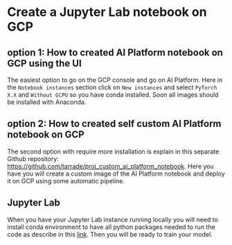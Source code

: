 # Create a Jupyter Lab notebook on GCP

## option 1: How to created AI Platform notebook on GCP using the UI
The easiest option to go on the GCP console and go on AI Platform. Here in the ```Notebook instances``` section click on ```New instances```
and select ```PyTorch X.X``` and ```Without GCPU``` so  you have conda installed. Soon all images should be installed with Anaconda.

## option 2: How to created self custom AI Platform notebook on GCP 
The second option with require more installation is explain in this separate Github repository: https://github.com/tarrade/proj_custom_ai_platform_notebook.
Here you have you will create a custom image of the AI Platform notebook and deploy it on GCP using some automatic pipeline.

## Jupyter Lab
When you have your Jupyter Lab instance running locally you will need to install conda environment to have all python 
packages needed to run the code as describe in this [link](doc/conda_env.md). Then you will be ready to train your model.